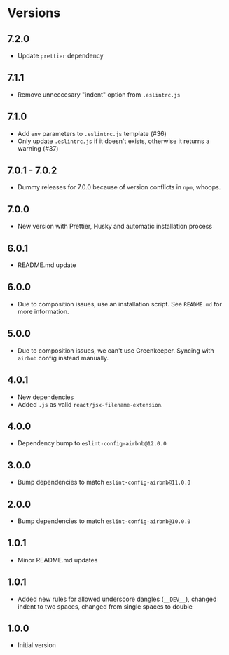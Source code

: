 # Versions
## 7.2.0

- Update `prettier` dependency

## 7.1.1

- Remove unneccesary "indent" option from `.eslintrc.js`

## 7.1.0

- Add `env` parameters to `.eslintrc.js` template (#36)
- Only update `.eslintrc.js` if it doesn't exists, otherwise it returns a warning (#37)

## 7.0.1 - 7.0.2

- Dummy releases for 7.0.0 because of version conflicts in `npm`, whoops.

## 7.0.0

- New version with Prettier, Husky and automatic installation process

## 6.0.1

- README.md update

## 6.0.0

- Due to composition issues, use an installation script. See `README.md` for more information.

## 5.0.0

- Due to composition issues, we can't use Greenkeeper. Syncing with `airbnb` config instead manually.

## 4.0.1

- New dependencies
- Added `.js` as valid `react/jsx-filename-extension`.

## 4.0.0

- Dependency bump to `eslint-config-airbnb@12.0.0`

## 3.0.0

- Bump dependencies to match `eslint-config-airbnb@11.0.0`

## 2.0.0

- Bump dependencies to match `eslint-config-airbnb@10.0.0`

## 1.0.1

- Minor README.md updates

## 1.0.1
- Added new rules for allowed underscore dangles (`__DEV__`), changed indent to two spaces, changed from single spaces to double

## 1.0.0
- Initial version